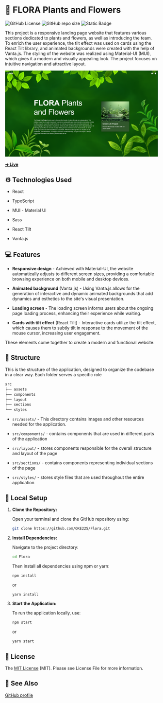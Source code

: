 # 🌱 FLORA Plants and Flowers

![GitHub License](https://img.shields.io/github/license/OKE225/Flora?style=for-the-badge&labelColor=red&color=tomato)
![GitHub repo size](https://img.shields.io/github/repo-size/OKE225/Flora?style=for-the-badge&label=size&labelColor=goldenrod&color=yellow)
![Static Badge](https://img.shields.io/badge/OKE225-blue?style=for-the-badge&label=Author&labelColor=steelblue)

This project is a responsive landing page website that features various sections dedicated to plants and flowers, as well as introducing the team. To enrich the user experience, the tilt effect was used on cards using the React Tilt library, and animated backgrounds were created with the help of Vanta.js. The styling of the website was realized using Material-UI (MUI), which gives it a modern and visually appealing look. The project focuses on intuitive navigation and attractive layout.

![FLORA Plants and Flowers Website](./src/assets/docs/plants.png)

[**➜ Live**](https://oke225.github.io/Flora/)

## ⚙️ Technologies Used

- React

- TypeScript

- MUI - Material UI

- Sass

- React Tilt

- Vanta.js

## 💻 Features

- **Responsive design** - Achieved with Material-UI, the website automatically adjusts to different screen sizes, providing a comfortable browsing experience on both mobile and desktop devices.

- **Animated background** (Vanta.js) - Using Vanta.js allows for the generation of interactive and dynamic animated backgrounds that add dynamics and esthetics to the site's visual presentation.

- **Loading screen** - The loading screen informs users about the ongoing page loading process, enhancing their experience while waiting.

- **Cards with tilt effect** (React Tilt) - Interactive cards utilize the tilt effect, which causes them to subtly tilt in response to the movement of the mouse cursor, increasing user engagement.

These elements come together to create a modern and functional website.

## 📁 Structure

This is the structure of the application, designed to organize the codebase in a clear way. Each folder serves a specific role

```bash
src
├── assets
├── components
├── layout
├── sections
└── styles
```

- `src/assets/` - This directory contains images and other resources needed for the application.

- `src/components/` - contains components that are used in different parts of the application

- `src/layout/` - stores components responsible for the overall structure and layout of the page

- `src/sections/` - contains components representing individual sections of the page

- `src/styles/` - stores style files that are used throughout the entire application

## 📙 Local Setup

1. **Clone the Repository:**

   Open your terminal and clone the GitHub repository using:

   ```bash
   git clone https://github.com/OKE225/Flora.git
   ```

2. **Install Dependencies:**

   Navigate to the project directory:

   ```bash
   cd Flora
   ```

   Then install all dependencies using npm or yarn:

   ```bash
   npm install
   ```

   or

   ```bash
   yarn install
   ```

3. **Start the Application:**

   To run the application locally, use:

   ```bash
   npm start
   ```

   or

   ```bash
   yarn start
   ```

## 📄 License

The [MIT License](./LICENSE) (MIT). Please see License File for more information.

## 🔎 See Also

[GitHub profile](https://github.com/OKE225)
